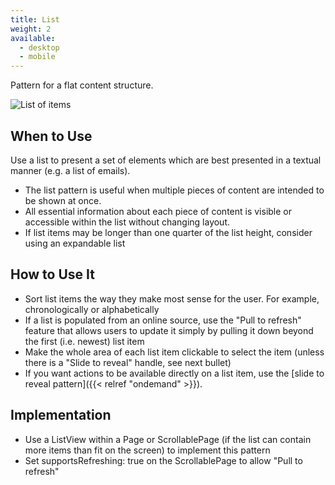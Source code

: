 ```yaml
---
title: List
weight: 2
available:
  - desktop
  - mobile
---
```


Pattern for a flat content structure.

![List of items](/hig/List.png)

When to Use
-----------

Use a list to present a set of elements which are best presented in a
textual manner (e.g. a list of emails).

-   The list pattern is useful when multiple pieces of content are
    intended to be shown at once.
-   All essential information about each piece of content is visible or
    accessible within the list without changing layout.
-   If list items may be longer than one quarter of the list height,
    consider using an expandable list

How to Use It
-------------

-   Sort list items the way they make most sense for the user. For
    example, chronologically or alphabetically
-   If a list is populated from an online source, use the "Pull to
    refresh" feature that allows users to update it simply by pulling
    it down beyond the first (i.e. newest) list item
-   Make the whole area of each list item clickable to select the item
    (unless there is a "Slide to reveal" handle, see next bullet)
-   If you want actions to be available directly on a list item, use the
    [slide to reveal pattern]({{< relref "ondemand" >}}).

Implementation
--------------

-   Use a ListView within a Page or ScrollablePage (if the list can
    contain more items than fit on the screen) to implement this pattern
-   Set supportsRefreshing: true on the ScrollablePage to allow "Pull
    to refresh"
